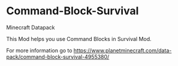 # Command-Block-Survival
Minecraft Datapack

This Mod helps you use Command Blocks in Survival Mod.

For more information go to https://www.planetminecraft.com/data-pack/command-block-survival-4955380/
